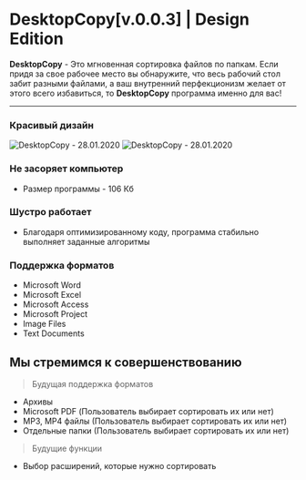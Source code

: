 # DesktopCopy[v.0.0.3] | Design Edition

**DesktopCopy** - Это мгновенная сортировка файлов по папкам. Если придя за свое рабочее место вы обнаружите, что весь рабочий стол забит разными файлами, а ваш внутренний перфекционизм желает от этого всего избавиться, то **DesktopCopy** программа именно для вас!


------------



### Красивый дизайн
![DesktopCopy - 28.01.2020](https://github.com/Sereoj/DesktopCopy1/blob/Design/src/img/Main.png?raw=true)
![DesktopCopy - 28.01.2020](https://github.com/Sereoj/DesktopCopy1/blob/Design/src/img/Settings.png?raw=true)


### Не засоряет компьютер

- Размер программы - 106 Кб

### Шустро работает

- Благодаря оптимизированному коду, программа стабильно выполняет заданные алгоритмы


### Поддержка форматов

- Microsoft Word
- Microsoft Excel
- Microsoft Access
- Microsoft Project
- Image Files		
- Text Documents

## Мы стремимся к совершенствованию

> Будущая поддержка форматов
- Архивы
- Microsoft PDF		(Пользователь выбирает сортировать их или нет)
- MP3, MP4 файлы 	(Пользователь выбирает сортировать их или нет)
- Отдельные папки 	(Пользователь выбирает сортировать их или нет)

> Будущие функции
- Выбор расширений, которые нужно сортировать
